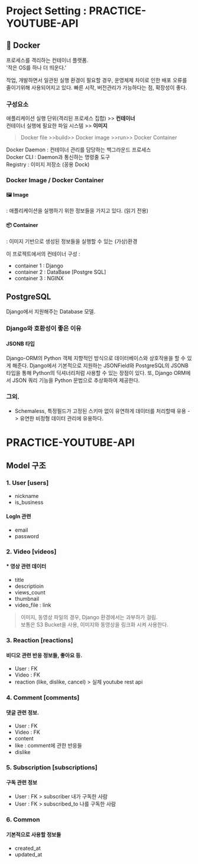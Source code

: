 # Project Setting : PRACTICE-YOUTUBE-API
## 🐳 Docker
프로세스를 격리하는 컨테이너 플랫폼.  
'작은 OS를 하나 더 띄운다.'

작업, 개발하면서 일관된 실행 환경이 필요할 경우, 운영체제 차이로 인한 배포 오류를 줄이기위해 사용되어지고 있다.
빠른 시작, 버전관리가 가능하다는 점, 확장성이 좋다.
### 구성요소
애플리케이션 실행 단위(격리된 프로세스 집합) >> **컨테이너**  
컨테이너 실행에 필요한 파일 시스템 >> **이미지**

> Docker file >>build>> Docker image >>run>> Docker Container  

Docker Daemon : 컨테이너 관리를 담당하는 백그라운드 프로세스  
Docker CLI : Daemon과 통신하는 명령줄 도구  
Registry : 이미지 저장소 (꽁용 Dock)
### Docker Image / Docker Container
#### 🖼️ Image
: 애플리케이션을 실행하기 위한 정보들을 가지고 있다. (읽기 전용)
#### 📦 Container
: 이미지 기반으로 생성된 정보들을 실행할 수 있는 (가상)환경

이 프로젝트에서의 컨테이너 구성 :
- container 1 : Django
- container 2 : DataBase [Postgre SQL]
- container 3 : NGINX 

## PostgreSQL
Django에서 지원해주는 Database 모델.
### Django와 호환성이 좋은 이유
#### JSONB 타입 
Django-ORM의 Python 객체 지향적인 방식으로 데이터베이스와 상호작용을 할 수 있게 해준다.
Django에서 기본적으로 지원하는 JSONField와 PostgreSQL의 JSONB 타입을 통해 Python의 딕셔너리처럼 사용할 수 있는 장점이 있다.
또, Django ORM에서 JSON 쿼리 기능을 Python 문법으로 추상화하여 제공한다.
### 그외.
- Schemaless, 특정필드가 고정된 스키마 없이 유연하게 데이터를 처리할때 유용
-> 유연한 비정형 데이터 관리에 유용하다.

# PRACTICE-YOUTUBE-API
## Model 구조
### 1. User [users]
- nickname
- is_business
#### LogIn 관련
- email
- password
### 2. Video [videos]
#### * 영상 관련 데이터
- title
- descriptioin
- views_count
- thumbnail
- video_file : link
> 이미지, 동영상 파일의 경우, Django 환경에서는 과부하가 걸림.  
보통은 S3 Bucket을 사용, 이미지와 동영상을 링크화 시켜 사용한다.

### 3. Reaction [reactions]
#### 비디오 관련 반응 정보들, 좋아요 등.
- User : FK
- Video : FK
- reaction (like, dislike, cancel) > 실제 youtube rest api

### 4. Comment [comments]
#### 댓글 관련 정보.
- User : FK
- Video : FK
- content
- like : comment에 관한 반응들
- dislike

### 5. Subscription [subscriptions]
#### 구독 관련 정보
- User : FK > subscriber 내가 구독한 사람
- User : FK > subscribed_to 나를 구독한 사람

### 6. Common
#### 기본적으로 사용할 정보들
- created_at
- updated_at
